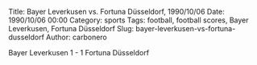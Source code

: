 Title: Bayer Leverkusen vs. Fortuna Düsseldorf, 1990/10/06
Date: 1990/10/06 00:00
Category: sports
Tags: football, football scores, Bayer Leverkusen, Fortuna Düsseldorf
Slug: bayer-leverkusen-vs-fortuna-dusseldorf
Author: carbonero


Bayer Leverkusen 1 - 1 Fortuna Düsseldorf
